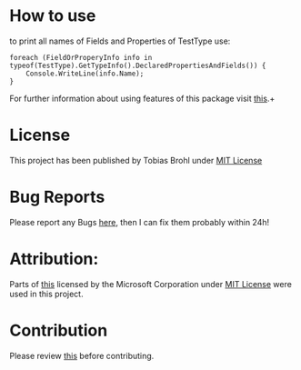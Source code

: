 # How to use
to print all names of Fields and Properties of TestType use:

    foreach (FieldOrProperyInfo info in typeof(TestType).GetTypeInfo().DeclaredPropertiesAndFields()) {
    	Console.WriteLine(info.Name);
    }

For further information about using features of this package visit [this](./CodingDoc.html).+
# License
This project has been published by Tobias Brohl under [MIT License](https://raw.githubusercontent.com/TheMinefighter/PropertyOrFieldInfo/master/LICENSE.md)
# Bug Reports
Please report any Bugs  [here](https://github.com/TheMinefighter/PropertyOrFieldInfo/issues), then I can fix them probably within 24h!
# Attribution:
Parts of [this](https://github.com/dotnet/dotnet-api-docs/blob/master/xml/System.Reflection/MemberInfo.xml) licensed by the Microsoft Corporation under [MIT License](https://github.com/dotnet/dotnet-api-docs/blob/master/LICENSE-CODE) were used in this project.
# Contribution
Please review [this](https://raw.githubusercontent.com/TheMinefighter/PropertyOrFieldInfo/master/CONTRIBUTING.md) before contributing.
